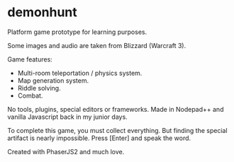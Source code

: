 # demonhunt

Platform game prototype for learning purposes.

Some images and audio are taken from Blizzard (Warcraft 3).

Game features:
- Multi-room teleportation / physics system.
- Map generation system.
- Riddle solving.
- Combat.

No tools, plugins, special editors or frameworks. Made in Nodepad++ and vanilla Javascript back in my junior days.

To complete this game, you must collect everything. But finding the special artifact is nearly impossible. Press [Enter] and speak the word.

Created with PhaserJS2 and much love.
